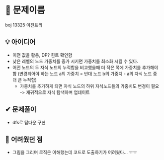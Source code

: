 # 🔎 문제이름

boj 13325 이진트리

## 💡 아이디어

- 이전 값을 활용, DP? 힌트 확인함
- 낮은 레벨의 노드 가중치를 증가 시키면 가중치를 최소화 시킬 수 있다.
- 어떤 노드의 두 자식 노드의 누적합을 비교했을때 더 작은 쪽에 가중치를 추가해야함 (변경되어야 하는 노드 a의 가중치 = 반대 노드 b의 가중치 - a의 자식 노드 중 더 큰 누적합)
  - 가중치를 추가하게 되면 자식 노드의 하위 자식노드들의 가중치도 변경이 필요 -> 재귀적으로 자식 탐색하며 업데이트

## ✔ 문제풀이

- dfs로 탑다운 구현

## 🤕 어려웠던 점

- 그림을 그리며 로직은 이해했는데 코드로 도출하기가 어려웠다... ㅜㅜ
